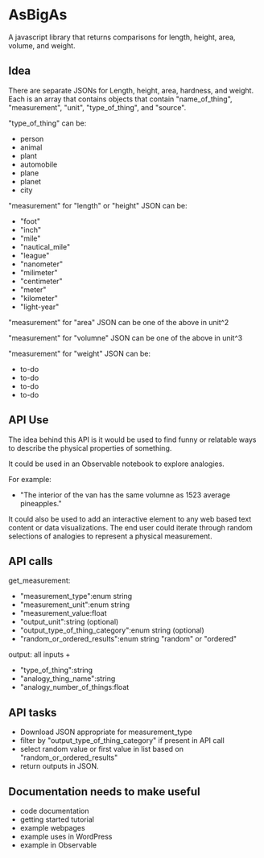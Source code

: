 # AsBigAs
A javascript library that returns comparisons for length, height, area, volume, and weight.

## Idea
There are separate JSONs for Length, height, area, hardness, and weight. Each is an array that contains objects that contain "name_of_thing", "measurement", "unit", "type_of_thing", and "source".

"type_of_thing" can be:
- person
- animal
- plant
- automobile
- plane
- planet
- city

"measurement" for "length" or "height" JSON can be:
- "foot"
- "inch"
- "mile"
- "nautical_mile"
- "league"
- "nanometer"
- "milimeter"
- "centimeter"
- "meter"
- "kilometer"
- "light-year"

"measurement" for "area" JSON can be one of the above in unit^2

"measurement" for "volumne" JSON can be one of the above in unit^3


"measurement" for "weight" JSON can be:
- to-do
- to-do
- to-do
- to-do

## API Use
The idea behind this API is it would be used to find funny or relatable ways to describe the physical properties of something. 

It could be used in an Observable notebook to explore analogies. 

For example: 
- "The interior of the van has the same volumne as 1523 average pineapples."

It could also be used to add an interactive element to any web based text content or data visualizations. The end user could iterate through random selections of analogies to represent a physical measurement. 


## API calls

get_measurement:
- "measurement_type":enum string
- "measurement_unit":enum string
- "measurement_value:float
- "output_unit":string (optional)
- "output_type_of_thing_category":enum string (optional)
- "random_or_ordered_results":enum string "random" or "ordered"

output:
all inputs +
- "type_of_thing":string
- "analogy_thing_name":string
- "analogy_number_of_things:float

## API tasks
- Download JSON appropriate for measurement_type
- filter by "output_type_of_thing_category" if present in API call
- select random value or first value in list based on "random_or_ordered_results"
- return outputs in JSON.

## Documentation needs to make useful
- code documentation
- getting started tutorial
- example webpages
- example uses in WordPress
- example in Observable
